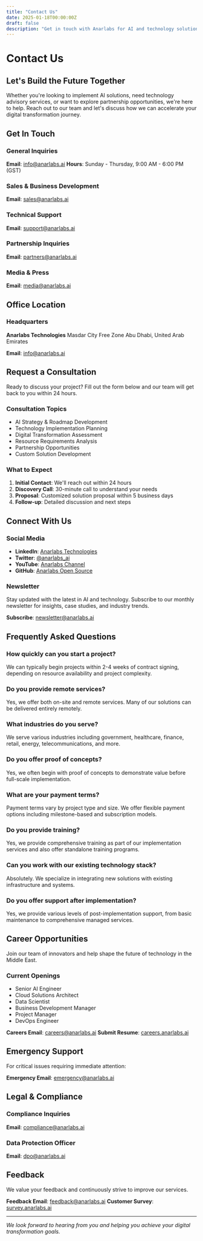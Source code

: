 ```yaml
---
title: "Contact Us"
date: 2025-01-18T00:00:00Z
draft: false
description: "Get in touch with Anarlabs for AI and technology solutions"
---
```


# Contact Us

## Let's Build the Future Together

Whether you're looking to implement AI solutions, need technology advisory services, or want to explore partnership opportunities, we're here to help. Reach out to our team and let's discuss how we can accelerate your digital transformation journey.

## Get In Touch

### General Inquiries
**Email**: info@anarlabs.ai
**Hours**: Sunday - Thursday, 9:00 AM - 6:00 PM (GST)

### Sales & Business Development
**Email**: sales@anarlabs.ai

### Technical Support
**Email**: support@anarlabs.ai

### Partnership Inquiries
**Email**: partners@anarlabs.ai

### Media & Press
**Email**: media@anarlabs.ai

## Office Location

### Headquarters
**Anarlabs Technologies**
Masdar City Free Zone
Abu Dhabi, United Arab Emirates

**Email**: info@anarlabs.ai

## Request a Consultation

Ready to discuss your project? Fill out the form below and our team will get back to you within 24 hours.

### Consultation Topics
- AI Strategy & Roadmap Development
- Technology Implementation Planning
- Digital Transformation Assessment
- Resource Requirements Analysis
- Partnership Opportunities
- Custom Solution Development

### What to Expect
1. **Initial Contact**: We'll reach out within 24 hours
2. **Discovery Call**: 30-minute call to understand your needs
3. **Proposal**: Customized solution proposal within 5 business days
4. **Follow-up**: Detailed discussion and next steps

## Connect With Us

### Social Media
- **LinkedIn**: [Anarlabs Technologies](https://linkedin.com/company/anarlabs)
- **Twitter**: [@anarlabs_ai](https://twitter.com/anarlabs_ai)
- **YouTube**: [Anarlabs Channel](https://youtube.com/anarlabs)
- **GitHub**: [Anarlabs Open Source](https://github.com/anarlabs)

### Newsletter
Stay updated with the latest in AI and technology. Subscribe to our monthly newsletter for insights, case studies, and industry trends.

**Subscribe**: newsletter@anarlabs.ai

## Frequently Asked Questions

### How quickly can you start a project?
We can typically begin projects within 2-4 weeks of contract signing, depending on resource availability and project complexity.

### Do you provide remote services?
Yes, we offer both on-site and remote services. Many of our solutions can be delivered entirely remotely.

### What industries do you serve?
We serve various industries including government, healthcare, finance, retail, energy, telecommunications, and more.

### Do you offer proof of concepts?
Yes, we often begin with proof of concepts to demonstrate value before full-scale implementation.

### What are your payment terms?
Payment terms vary by project type and size. We offer flexible payment options including milestone-based and subscription models.

### Do you provide training?
Yes, we provide comprehensive training as part of our implementation services and also offer standalone training programs.

### Can you work with our existing technology stack?
Absolutely. We specialize in integrating new solutions with existing infrastructure and systems.

### Do you offer support after implementation?
Yes, we provide various levels of post-implementation support, from basic maintenance to comprehensive managed services.

## Career Opportunities

Join our team of innovators and help shape the future of technology in the Middle East.

### Current Openings
- Senior AI Engineer
- Cloud Solutions Architect
- Data Scientist
- Business Development Manager
- Project Manager
- DevOps Engineer

**Careers Email**: careers@anarlabs.ai
**Submit Resume**: [careers.anarlabs.ai](https://careers.anarlabs.ai)

## Emergency Support

For critical issues requiring immediate attention:

**Emergency Email**: emergency@anarlabs.ai

## Legal & Compliance

### Compliance Inquiries
**Email**: compliance@anarlabs.ai

### Data Protection Officer
**Email**: dpo@anarlabs.ai

## Feedback

We value your feedback and continuously strive to improve our services.

**Feedback Email**: feedback@anarlabs.ai
**Customer Survey**: [survey.anarlabs.ai](https://survey.anarlabs.ai)

---

*We look forward to hearing from you and helping you achieve your digital transformation goals.*